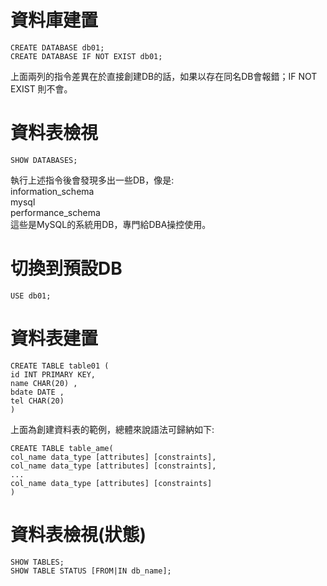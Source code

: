 # 資料庫建置
```
CREATE DATABASE db01;
CREATE DATABASE IF NOT EXIST db01;
```
上面兩列的指令差異在於直接創建DB的話，如果以存在同名DB會報錯；IF NOT EXIST 則不會。

# 資料表檢視
```
SHOW DATABASES;
```
執行上述指令後會發現多出一些DB，像是:  
information_schema  
mysql  
performance_schema  
這些是MySQL的系統用DB，專門給DBA操控使用。  


# 切換到預設DB
```
USE db01;
```

# 資料表建置
```
CREATE TABLE table01 (
id INT PRIMARY KEY,
name CHAR(20) ,
bdate DATE , 
tel CHAR(20)
)

```
上面為創建資料表的範例，總體來說語法可歸納如下:  
```
CREATE TABLE table_ame(
col_name data_type [attributes] [constraints],
col_name data_type [attributes] [constraints],
...
col_name data_type [attributes] [constraints]
)
```
# 資料表檢視(狀態)
```
SHOW TABLES;
SHOW TABLE STATUS [FROM|IN db_name];
```
